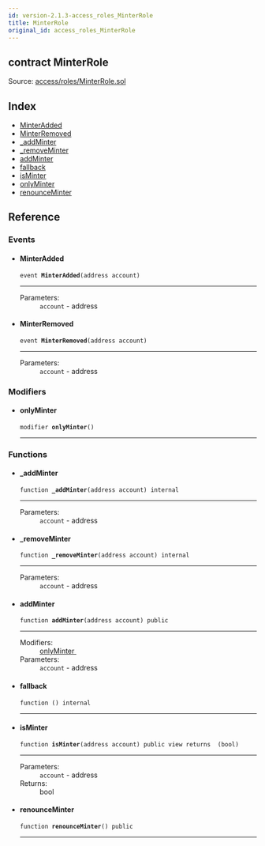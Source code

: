 ```yaml
---
id: version-2.1.3-access_roles_MinterRole
title: MinterRole
original_id: access_roles_MinterRole
---
```


<div class="contract-doc"><div class="contract"><h2 class="contract-header"><span class="contract-kind">contract</span> MinterRole</h2><div class="source">Source: <a href="https://github.com/OpenZeppelin/zeppelin-solidity/blob/v2.1.3/contracts/access/roles/MinterRole.sol" target="_blank">access/roles/MinterRole.sol</a></div></div><div class="index"><h2>Index</h2><ul><li><a href="access_roles_MinterRole.html#MinterAdded">MinterAdded</a></li><li><a href="access_roles_MinterRole.html#MinterRemoved">MinterRemoved</a></li><li><a href="access_roles_MinterRole.html#_addMinter">_addMinter</a></li><li><a href="access_roles_MinterRole.html#_removeMinter">_removeMinter</a></li><li><a href="access_roles_MinterRole.html#addMinter">addMinter</a></li><li><a href="access_roles_MinterRole.html#">fallback</a></li><li><a href="access_roles_MinterRole.html#isMinter">isMinter</a></li><li><a href="access_roles_MinterRole.html#onlyMinter">onlyMinter</a></li><li><a href="access_roles_MinterRole.html#renounceMinter">renounceMinter</a></li></ul></div><div class="reference"><h2>Reference</h2><div class="events"><h3>Events</h3><ul><li><div class="item event"><span id="MinterAdded" class="anchor-marker"></span><h4 class="name">MinterAdded</h4><div class="body"><code class="signature">event <strong>MinterAdded</strong><span>(address account) </span></code><hr/><dl><dt><span class="label-parameters">Parameters:</span></dt><dd><div><code>account</code> - address</div></dd></dl></div></div></li><li><div class="item event"><span id="MinterRemoved" class="anchor-marker"></span><h4 class="name">MinterRemoved</h4><div class="body"><code class="signature">event <strong>MinterRemoved</strong><span>(address account) </span></code><hr/><dl><dt><span class="label-parameters">Parameters:</span></dt><dd><div><code>account</code> - address</div></dd></dl></div></div></li></ul></div><div class="modifiers"><h3>Modifiers</h3><ul><li><div class="item modifier"><span id="onlyMinter" class="anchor-marker"></span><h4 class="name">onlyMinter</h4><div class="body"><code class="signature">modifier <strong>onlyMinter</strong><span>() </span></code><hr/></div></div></li></ul></div><div class="functions"><h3>Functions</h3><ul><li><div class="item function"><span id="_addMinter" class="anchor-marker"></span><h4 class="name">_addMinter</h4><div class="body"><code class="signature">function <strong>_addMinter</strong><span>(address account) </span><span>internal </span></code><hr/><dl><dt><span class="label-parameters">Parameters:</span></dt><dd><div><code>account</code> - address</div></dd></dl></div></div></li><li><div class="item function"><span id="_removeMinter" class="anchor-marker"></span><h4 class="name">_removeMinter</h4><div class="body"><code class="signature">function <strong>_removeMinter</strong><span>(address account) </span><span>internal </span></code><hr/><dl><dt><span class="label-parameters">Parameters:</span></dt><dd><div><code>account</code> - address</div></dd></dl></div></div></li><li><div class="item function"><span id="addMinter" class="anchor-marker"></span><h4 class="name">addMinter</h4><div class="body"><code class="signature">function <strong>addMinter</strong><span>(address account) </span><span>public </span></code><hr/><dl><dt><span class="label-modifiers">Modifiers:</span></dt><dd><a href="access_roles_MinterRole.html#onlyMinter">onlyMinter </a></dd><dt><span class="label-parameters">Parameters:</span></dt><dd><div><code>account</code> - address</div></dd></dl></div></div></li><li><div class="item function"><span id="fallback" class="anchor-marker"></span><h4 class="name">fallback</h4><div class="body"><code class="signature">function <strong></strong><span>() </span><span>internal </span></code><hr/></div></div></li><li><div class="item function"><span id="isMinter" class="anchor-marker"></span><h4 class="name">isMinter</h4><div class="body"><code class="signature">function <strong>isMinter</strong><span>(address account) </span><span>public </span><span>view </span><span>returns  (bool) </span></code><hr/><dl><dt><span class="label-parameters">Parameters:</span></dt><dd><div><code>account</code> - address</div></dd><dt><span class="label-return">Returns:</span></dt><dd>bool</dd></dl></div></div></li><li><div class="item function"><span id="renounceMinter" class="anchor-marker"></span><h4 class="name">renounceMinter</h4><div class="body"><code class="signature">function <strong>renounceMinter</strong><span>() </span><span>public </span></code><hr/></div></div></li></ul></div></div></div>
